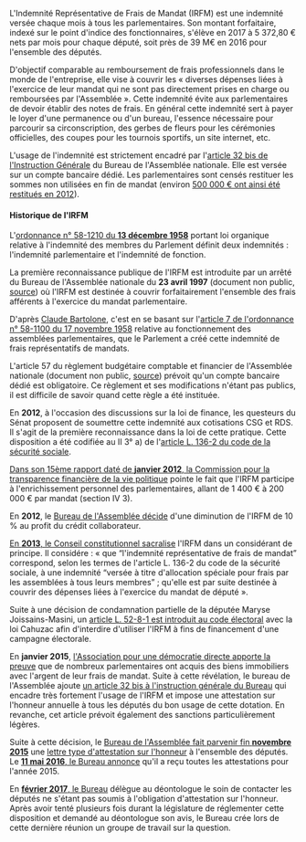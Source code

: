 L'Indemnité Représentative de Frais de Mandat (IRFM) est une indemnité versée chaque mois à tous les parlementaires. Son montant forfaitaire, indexé sur le point d'indice des fonctionnaires, s'élève en 2017 à 5 372,80 € nets par mois pour chaque député, soit près de 39 M€ en 2016 pour l'ensemble des députés.

D'objectif comparable au remboursement de frais professionnels dans le monde de l'entreprise, elle vise à couvrir les « diverses dépenses liées à l'exercice de leur mandat qui ne sont pas directement prises en charge ou remboursées par l'Assemblée ». Cette indemnité évite aux parlementaires de devoir établir des notes de frais. En général cette indemnité sert à payer le loyer d'une permanence ou d'un bureau, l'essence nécessaire pour parcourir sa circonscription, des gerbes de fleurs pour les cérémonies officielles, des coupes pour les tournois sportifs, un site internet, etc.

L'usage de l'indemnité est strictement encadré par l'[article 32 bis de l'Instruction Générale](http://www.assemblee-nationale.fr/connaissance/instruction.asp#igb_32bis) du Bureau de l'Assemblée nationale. Elle est versée sur un compte bancaire dédié. Les parlementaires sont censés restituer les sommes non utilisées en fin de mandat (environ [500 000 € ont ainsi été restitués en 2012](http://www.assemblee-nationale.fr/qui/deontologue-rapport-2013.pdf#page=63)).

#### Historique de l'IRFM

L'[ordonnance n° 58-1210 du **13 décembre 1958**](https://www.legifrance.gouv.fr/affichTexte.do?cidTexte=JORFTEXT000000705195&categorieLien=cid) portant loi organique relative à l'indemnité des membres du Parlement définit deux indemnités : l'indemnité parlementaire et l'indemnité de fonction.


La première reconnaissance publique de l'IRFM est introduite par un arrêté du Bureau de l'Assemblée nationale du **23 avril 1997** (document non public, [source](http://www2.assemblee-nationale.fr/static/deontologue/deontologue_rapport_2016.pdf#page=28)) où l'IRFM est destinée à couvrir forfaitairement l'ensemble des frais afférents à l'exercice du mandat parlementaire.


D'après [Claude Bartolone](http://www.assemblee-nationale.fr/presidence/communique-20160419.pdf), c'est en se basant sur l'[article 7 de l'ordonnance n° 58-1100 du 17 novembre 1958](https://www.legifrance.gouv.fr/affichTexte.do?cidTexte=JORFTEXT000000705067&categorieLien=cid#LEGIARTI000006530066) relative au fonctionnement des assemblées parlementaires, que le Parlement a créé cette indemnité de frais représentatifs de mandats.


L'article 57 du règlement budgétaire comptable et financier de l'Assemblée nationale (document non public, [source](http://laurence-abeille.fr/wp-content/uploads/2017/02/6800-g%C3%A9n%C3%A9rale-IRFM-janvier-2017.pdf#page=6)) prévoit qu'un compte bancaire dédié est obligatoire. Ce règlement et ses modifications n'étant pas publics, il est difficile de savoir quand cette règle a été instituée.


En **2012**, à l'occasion des discussions sur la loi de finance, les questeurs du Sénat proposent de soumettre cette indemnité aux cotisations CSG et RDS. Il s'agit de la première reconnaissance dans la loi de cette pratique. Cette disposition a été codifiée au II 3° a) de l'[article L. 136-2 du code de la sécurité sociale](https://www.legifrance.gouv.fr/affichCodeArticle.do?idArticle=LEGIARTI000028434479&cidTexte=LEGITEXT000006073189).


[Dans son 15ème rapport daté de **janvier 2012**, la Commission pour la transparence financière de la vie politique](https://www.legifrance.gouv.fr/affichTexte.do?cidTexte=JORFTEXT000025195915) pointe le fait que l'IRFM participe à l'enrichissement personnel des parlementaires, allant de 1 400 € à 200 000 € par mandat (section IV 3).


En **2012**, le [Bureau de l'Assemblée décide](http://www2.assemblee-nationale.fr/14/le-bureau-de-l-assemblee-nationale/comptes-rendus-et-convocation/2012/reunion-du-mercredi-10-octobre-2012) d'une diminution de l'IRFM de 10 % au profit du crédit collaborateur.


[En **2013**, le Conseil constitutionnel sacralise](http://www.conseil-constitutionnel.fr/conseil-constitutionnel/francais/les-decisions/acces-par-date/decisions-depuis-1959/2013/2013-4795-an/decision-n-2013-4795-an-du-1-mars-2013.136317.html) l'IRFM dans un considérant de principe. Il considére : « que “l'indemnité représentative de frais de mandat” correspond, selon les termes de l'article L. 136-2 du code de la sécurité sociale, à une indemnité “versée à titre d'allocation spéciale pour frais par les assemblées à tous leurs membres” ; qu'elle est par suite destinée à couvrir des dépenses liées à l'exercice du mandat de député ».


Suite à une décision de condamnation partielle de la députée Maryse Joissains-Masini, un [article L. 52-8-1 est introduit au code électoral](https://www.legifrance.gouv.fr/affichCodeArticle.do?idArticle=LEGIARTI000028057973&cidTexte=LEGITEXT000006070239&dateTexte=20170513&categorieLien=id) avec la loi Cahuzac afin d'interdire d'utiliser l'IRFM à fins de financement d'une campagne électorale.


En **janvier 2015**, [l'Association pour une démocratie directe apporte la preuve](http://www.pour-une-democratie-directe.fr/2015/01/07/lassociation-demande-aux-deputes-de-justifier-lutilisation-de-lirfm/) que de nombreux parlementaires ont acquis des biens immobiliers avec l'argent de leur frais de mandat. Suite à cette révélation, le bureau de l'Assemblée ajoute [un article 32 bis à l'instruction générale du Bureau](http://www.assemblee-nationale.fr/connaissance/reglement_2015_01.pdf#page=152) qui encadre très fortement l'usage de l'IRFM et impose une attestation sur l'honneur annuelle à tous les députés du bon usage de cette dotation. En revanche, cet article prévoit également des sanctions particulièrement légères.


Suite à cette décision, le [Bureau de l'Assemblée fait parvenir fin **novembre 2015**](http://www2.assemblee-nationale.fr/14/le-bureau-de-l-assemblee-nationale/comptes-rendus-et-convocation/2015/reunion-du-mercredi-25-novembre-2015) une [lettre type d'attestation sur l'honneur](http://laurence-abeille.fr/wp-content/uploads/2017/02/6800-g%C3%A9n%C3%A9rale-IRFM-janvier-2017.pdf) à l'ensemble des députés. Le [**11 mai 2016**, le Bureau annonce](http://www2.assemblee-nationale.fr/14/le-bureau-de-l-assemblee-nationale/comptes-rendus-et-convocation/2016/reunion-du-mercredi-11-mai-2016) qu'il a reçu toutes les attestations pour l'année 2015.


En [**février 2017**, le Bureau](http://www2.assemblee-nationale.fr/14/le-bureau-de-l-assemblee-nationale/comptes-rendus-et-convocation/2017/reunion-du-mercredi-22-fevrier-2017) délègue au déontologue le soin de contacter les députés ne s'étant pas soumis à l'obligation d'attestation sur l'honneur. Après avoir tenté plusieurs fois durant la législature de réglementer cette disposition et demandé au déontologue son avis, le Bureau crée lors de cette dernière réunion un groupe de travail sur la question.
